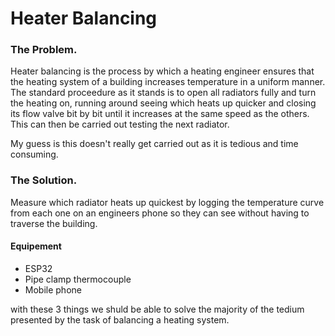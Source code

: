 # Heater Balancing

### The Problem.
Heater balancing is the process by which a heating engineer ensures that the heating system of a building increases temperature in a uniform manner. The standard proceedure as it stands is to open all radiators fully and turn the heating on, running around seeing which heats up quicker and closing its flow valve bit by bit until it increases at the same speed as the others. This can then be carried out testing the next radiator.

My guess is this doesn't really get carried out as it is tedious and time consuming.

### The Solution.
Measure which radiator heats up quickest by logging the temperature curve from each one on an engineers phone so they can see without having to traverse the building.

#### Equipement
 - ESP32
 - Pipe clamp thermocouple
 - Mobile phone

with these 3 things we shuld be able to solve the majority of the tedium presented by the task of balancing a heating system.